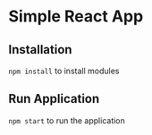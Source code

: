 # Simple React App

## Installation
```npm install``` to install modules
## Run Application
```npm start``` to run the application